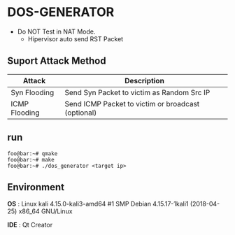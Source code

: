 

# DOS-GENERATOR

* Do NOT Test in NAT Mode. 
  * Hipervisor auto send RST Packet





## Suport Attack Method

| Attack | Description |
| ------ | ----------- |
| Syn Flooding  | Send Syn Packet to victim as Random Src IP |
| ICMP Flooding | Send ICMP Packet to victim or broadcast (optional) |



## run

```console
foo@bar:~# qmake
foo@bar:~# make
foo@bar:~# ./dos_generator <target ip>
```



## Environment



**OS** :  Linux kali 4.15.0-kali3-amd64 #1 SMP Debian 4.15.17-1kali1 (2018-04-25) x86_64 GNU/Linux



**IDE** : Qt Creator 





